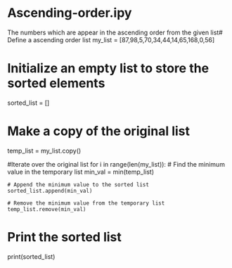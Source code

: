 # Ascending-order.ipy
The numbers which are appear in the ascending order from the given list# Define a ascending order list
my_list = [87,98,5,70,34,44,14,65,168,0,56]

# Initialize an empty list to store the sorted elements
sorted_list = []

# Make a copy of the original list
temp_list = my_list.copy()

#Iterate over the original list
for i in range(len(my_list)):
    # Find the minimum value in the temporary list
    min_val = min(temp_list)
    
    # Append the minimum value to the sorted list
    sorted_list.append(min_val)
    
    # Remove the minimum value from the temporary list
    temp_list.remove(min_val)

# Print the sorted list
print(sorted_list)
